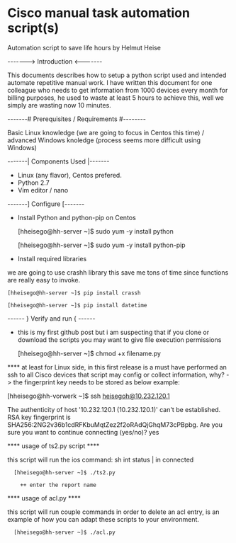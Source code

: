 # Cisco manual task automation script(s)

Automation script to save life hours by Helmut Heise

-------> Introduction <-------

This documents describes how to setup a python script used and intended automate repetitive manual work. I have written this document for one colleague who needs to get information from 1000 devices every month for billing purposes, he used to waste at least 5 hours to achieve this, well we simply are wasting now 10 minutes.

-------# Prerequisites / Requirements #--------

Basic Linux knowledge (we are going to focus in Centos this time) / advanced Windows knoledge (process seems more difficult using Windows)

-------| Components Used |-------

- Linux (any flavor), Centos prefered.
- Python 2.7
- Vim editor / nano

-------] Configure [-------

  * Install Python and python-pip on Centos

    [hheisego@hh-server ~]$ sudo yum -y install python

    [hheisego@hh-server ~]$ sudo yum -y install python-pip

  * Install required libraries
  
  we are going to use crashh library this save me tons of time since functions are really easy to invoke.

    [hheisego@hh-server ~]$ pip install crassh
    
    [hheisego@hh-server ~]$ pip install datetime
    
 ------ } Verify and run { ------
 
  * this is my first github post but i am suspecting that if you clone or download the scripts you may want to give file execution permissions

    [hheisego@hh-server ~]$ chmod +x filename.py
    
  **** at least for Linux side, in this first release is a must have performed an ssh to all Cisco devices that script may config or collect information, why? -> the fingerprint key needs to be stored as below example:
  
  [hheisego@hh-vorwerk ~]$ ssh heisegoh@10.232.120.1
  
The authenticity of host '10.232.120.1 (10.232.120.1)' can't be established.
RSA key fingerprint is SHA256:2NG2v36b1cdRFKbuMqtZez2f2oRAdQjGhqM73cPBpbg.
Are you sure you want to continue connecting (yes/no)? yes

  **** usage of ts2.py script ****
  
  this script will run the ios command: sh int status | in connected
      
      [hheisego@hh-server ~]$ ./ts2.py
      
        ++ enter the report name
        
  **** usage of acl.py ****
  
  this script will run couple commands in order to delete an acl entry, is an example of how you can adapt these scripts to your environment.
  
      [hheisego@hh-server ~]$ ./acl.py
  
  
     
